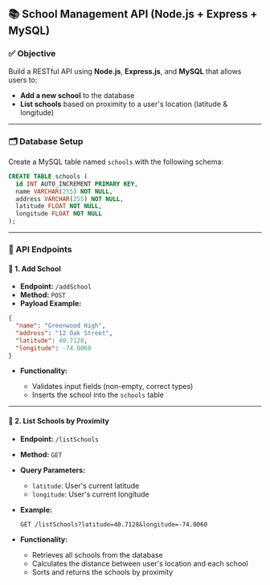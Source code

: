 

## 📚 School Management API (Node.js + Express + MySQL)

### ✅ Objective

Build a RESTful API using **Node.js**, **Express.js**, and **MySQL** that allows users to:

* **Add a new school** to the database
* **List schools** based on proximity to a user's location (latitude & longitude)

---

### 🗂️ Database Setup

Create a MySQL table named `schools` with the following schema:

```sql
CREATE TABLE schools (
  id INT AUTO_INCREMENT PRIMARY KEY,
  name VARCHAR(255) NOT NULL,
  address VARCHAR(255) NOT NULL,
  latitude FLOAT NOT NULL,
  longitude FLOAT NOT NULL
);
```

---

### 🚀 API Endpoints

#### 🔸 1. Add School

* **Endpoint:** `/addSchool`
* **Method:** `POST`
* **Payload Example:**

```json
{
  "name": "Greenwood High",
  "address": "12 Oak Street",
  "latitude": 40.7128,
  "longitude": -74.0060
}
```

* **Functionality:**

  * Validates input fields (non-empty, correct types)
  * Inserts the school into the `schools` table

---

#### 🔸 2. List Schools by Proximity

* **Endpoint:** `/listSchools`
* **Method:** `GET`
* **Query Parameters:**

  * `latitude`: User's current latitude
  * `longitude`: User's current longitude
* **Example:**

  ```
  GET /listSchools?latitude=40.7128&longitude=-74.0060
  ```
* **Functionality:**

  * Retrieves all schools from the database
  * Calculates the distance between user's location and each school
  * Sorts and returns the schools by proximity



